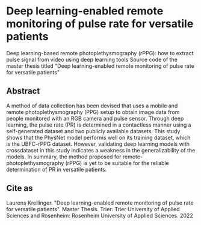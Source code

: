 # Deep learning-enabled remote monitoring of pulse rate for versatile patients
Deep learning-based remote photoplethysmography (rPPG): 
how to extract pulse signal from video using deep learning tools 
Source code of the master thesis titled "Deep learning-enabled remote monitoring of
pulse rate for versatile patients"
## Abstract
A method of data collection has been devised that uses a mobile and remote photoplethysmography (PPG) setup to obtain image data from people monitored with an
RGB camera and pulse sensor. Through deep learning, the pulse rate (PR) is determined in a contactless manner using a self-generated dataset and two publicly available
datasets. This study shows that the PhysNet model performs well on its training dataset,
which is the UBFC-rPPG dataset. However, validating deep learning models with crossdataset in this study indicates a weakness in the generalizability of the models. In
summary, the method proposed for remote-photoplethysmography (rPPG) is yet to be
suitable for the reliable determination of PR in versatile patients.
## Cite as
Laurens Kreilinger. "Deep learning-enabled remote monitoring of pulse rate for versatile patients". 
Master Thesis. Trier: Trier University of Applied Sciences and Rosenheim: Rosenheim University of Applied Sciences. 2022
